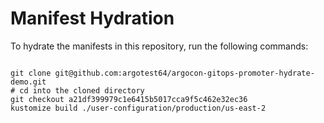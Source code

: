 
# Manifest Hydration

To hydrate the manifests in this repository, run the following commands:

```shell

git clone git@github.com:argotest64/argocon-gitops-promoter-hydrate-demo.git
# cd into the cloned directory
git checkout a21df399979c1e6415b5017cca9f5c462e32ec36
kustomize build ./user-configuration/production/us-east-2
```